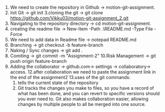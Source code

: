 1. We need to create the repository in Github -> motion-git-assignment.
2. Init Git -> git init
3.cloning the git -> git clone https://github.com/Vikku03/motion-git-assignment_2.git
4. Navigating to the repository directory -> cd motion-git-assignment.
5. creating the readme file ->  New-Item -Path .\README.md -Type File -Force
6. We need to add data in Readme file -> notepad README.md
7. Branching -> git checkout -b feature-branch
8. Naking / Sync changes -> git add .
9. Comiting -> git commit -m "Assignment-2"
10.Risk Management -> git push origin feature-branch
11. Adding the collaborator -> github.com-> settings -> collaboratory-> access.
12.after collaboration we need to paste the assignment link in the end of the assignment2
13.uses of the git commands:
      1. tells the current state of the repository
      2. Git tracks the changes you make to files, so you have a record of what has been done, and you can revert to specific versions should you ever need to. Git also makes collaboration easier, allowing changes by multiple people to all be merged into one source.